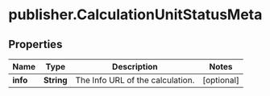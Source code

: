 # publisher.CalculationUnitStatusMeta

## Properties

Name | Type | Description | Notes
------------ | ------------- | ------------- | -------------
**info** | **String** | The Info URL of the calculation. | [optional] 


